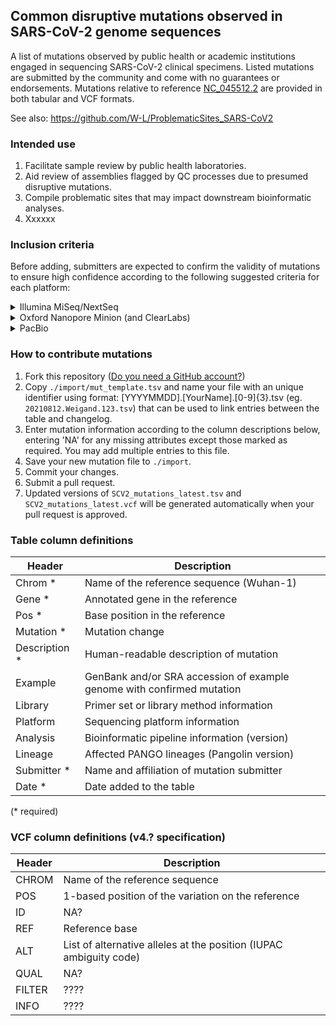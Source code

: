 ## Common disruptive mutations observed in SARS-CoV-2 genome sequences

A list of mutations observed by public health or academic institutions engaged in sequencing SARS-CoV-2 clinical specimens. Listed mutations are submitted by the community and come with no guarantees or endorsements. Mutations relative to reference [NC_045512.2](https://www.ncbi.nlm.nih.gov/nuccore/NC_045512.2) are provided in both tabular and VCF formats.  

See also: https://github.com/W-L/ProblematicSites_SARS-CoV2

### Intended use

1. Facilitate sample review by public health laboratories.
1. Aid review of assemblies flagged by QC processes due to presumed disruptive mutations.
1. Compile problematic sites that may impact downstream bioinformatic analyses.
1. Xxxxxx

### Inclusion criteria

Before adding, submitters are expected to confirm the validity of mutations to ensure high confidence according to the following suggested criteria for each platform:  

<details>
 <summary>Illumina MiSeq/NextSeq</summary>

1. Read coverage depth >= Xx  
1. Xxxxxx
</details>

<details>
 <summary>Oxford Nanopore Minion (and ClearLabs)</summary>

1. Read coverage depth >= Xx
1. Xxxxxx
</details>

<details>
 <summary>PacBio</summary>
 
1. Read coverage depth >= Xx
1. Xxxxxx
</details>


### How to contribute mutations

1. Fork this repository ([Do you need a GitHub account?](https://docs.github.com/en/get-started/signing-up-for-github/signing-up-for-a-new-github-account))  
1. Copy `./import/mut_template.tsv` and name your file with an unique identifier using format:
    [YYYYMMDD].[YourName].[0-9]{3}.tsv (eg. `20210812.Weigand.123.tsv`) that can be used to link entries between the table and changelog.    
1. Enter mutation information according to the column descriptions below, entering 'NA' for any missing attributes except those marked as required. You may add multiple entries to this file.
1. Save your new mutation file to `./import`.
1. Commit your changes.
1. Submit a pull request.
1. Updated versions of `SCV2_mutations_latest.tsv` and `SCV2_mutations_latest.vcf` will be generated automatically when your pull request is approved.

### Table column definitions

| Header         | Description                    |
|----------------|--------------------------------|
|Chrom *		|Name of the reference sequence (Wuhan-1)|
|Gene	*		|Annotated gene in the reference|
|Pos *			|Base position in the reference|
|Mutation *	|Mutation change|
|Description * |Human-readable description of mutation|
|Example	|GenBank and/or SRA accession of example genome with confirmed mutation|
|Library	|Primer set or library method information|
|Platform	|Sequencing platform information|
|Analysis	|Bioinformatic pipeline information (version)|
|Lineage	|Affected PANGO lineages (Pangolin version)|
|Submitter *	|Name and affiliation of mutation submitter|
|Date *	|Date added to the table|

(\* required)

### VCF column definitions (v4.? specification)

| Header         | Description                    |
|----------------|--------------------------------|
|CHROM           | Name of the reference sequence |
|POS             | 1-based position of the variation on the reference |
|ID              | NA? |
|REF             | Reference base |
|ALT             | List of alternative alleles at the position (IUPAC ambiguity code) |
|QUAL            | NA? |
|FILTER          | ???? |
|INFO            | ???? |
